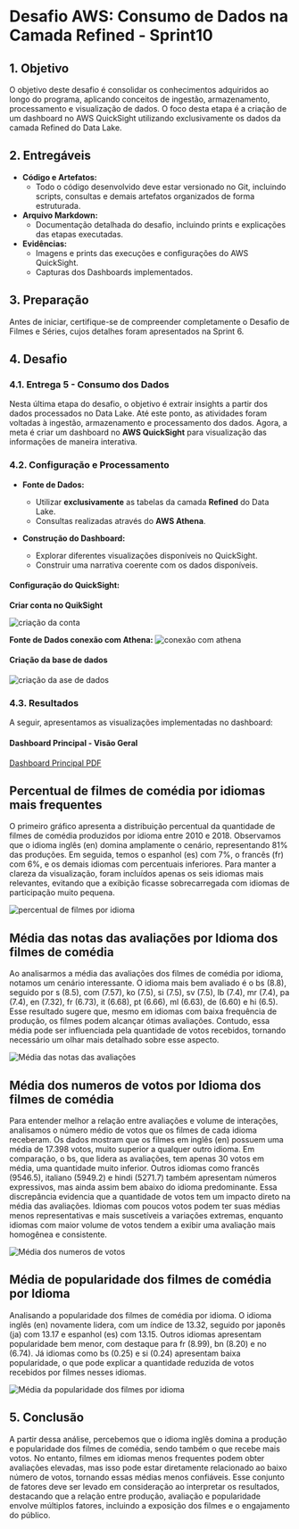 # Desafio AWS: Consumo de Dados na Camada Refined - Sprint10

## 1. Objetivo

O objetivo deste desafio é consolidar os conhecimentos adquiridos ao longo do programa, aplicando conceitos de ingestão, armazenamento, processamento e visualização de dados. O foco desta etapa é a criação de um dashboard no AWS QuickSight utilizando exclusivamente os dados da camada Refined do Data Lake.

## 2. Entregáveis

- **Código e Artefatos:**
  - Todo o código desenvolvido deve estar versionado no Git, incluindo scripts, consultas e demais artefatos organizados de forma estruturada.
- **Arquivo Markdown:**
  - Documentação detalhada do desafio, incluindo prints e explicações das etapas executadas.
- **Evidências:**
  - Imagens e prints das execuções e configurações do AWS QuickSight.
  - Capturas dos Dashboards implementados.

## 3. Preparação

Antes de iniciar, certifique-se de compreender completamente o Desafio de Filmes e Séries, cujos detalhes foram apresentados na Sprint 6.

## 4. Desafio

### 4.1. Entrega 5 - Consumo dos Dados

Nesta última etapa do desafio, o objetivo é extrair insights a partir dos dados processados no Data Lake. Até este ponto, as atividades foram voltadas à ingestão, armazenamento e processamento dos dados. Agora, a meta é criar um dashboard no **AWS QuickSight** para visualização das informações de maneira interativa.

### 4.2. Configuração e Processamento

- **Fonte de Dados:**
  - Utilizar **exclusivamente** as tabelas da camada **Refined** do Data Lake.
  - Consultas realizadas através do **AWS Athena**.

- **Construção do Dashboard:**
  - Explorar diferentes visualizações disponíveis no QuickSight.
  - Construir uma narrativa coerente com os dados disponíveis.
  
#### Configuração do QuickSight:
 **Criar conta no QuikSight**

![criação da conta ](../evidencias/criacao_conta.png)

**Fonte de Dados conexão com Athena:**
![conexão com athena](../evidencias/conexao_athena.png)


#### **Criação da base de dados**

![criação da ase de dados](../evidencias/criacao_base.png)


### 4.3. Resultados

A seguir, apresentamos as visualizações implementadas no dashboard:

#### **Dashboard Principal - Visão Geral**

[Dashboard Principal PDF](../desafio/analise_idioma.pdf)



## **Percentual de filmes de comédia por idiomas mais frequentes**

O primeiro gráfico apresenta a distribuição percentual da quantidade de filmes de comédia produzidos por idioma entre 2010 e 2018. Observamos que o idioma inglês (en) domina amplamente o cenário, representando 81% das produções. Em seguida, temos o espanhol (es) com 7%, o francês (fr) com 6%, e os demais idiomas com percentuais inferiores. Para manter a clareza da visualização, foram incluídos apenas os seis idiomas mais relevantes, evitando que a exibição ficasse sobrecarregada com idiomas de participação muito pequena.

![percentual de filmes por idioma](../evidencias/percentual_pizza.png)

## **Média das notas das avaliações por Idioma dos filmes de comédia**

Ao analisarmos a média das avaliações dos filmes de comédia por idioma, notamos um cenário interessante. O idioma mais bem avaliado é o bs (8.8), seguido por s (8.5), com (7.57), ko (7.5), si (7.5), sv (7.5), lb (7.4), mr (7.4), pa (7.4), en (7.32), fr (6.73), it (6.68), pt (6.66), ml (6.63), de (6.60) e hi (6.5). Esse resultado sugere que, mesmo em idiomas com baixa frequência de produção, os filmes podem alcançar ótimas avaliações. Contudo, essa média pode ser influenciada pela quantidade de votos recebidos, tornando necessário um olhar mais detalhado sobre esse aspecto.

![Média das notas das avaliações](../evidencias/media_avaliacoes.png)

## **Média dos numeros de votos por Idioma dos filmes de comédia**

Para entender melhor a relação entre avaliações e volume de interações, analisamos o número médio de votos que os filmes de cada idioma receberam. Os dados mostram que os filmes em inglês (en) possuem uma média de 17.398 votos, muito superior a qualquer outro idioma. Em comparação, o bs, que lidera as avaliações, tem apenas 30 votos em média, uma quantidade muito inferior. Outros idiomas como francês (9546.5), italiano (5949.2) e hindi (5271.7) também apresentam números expressivos, mas ainda assim bem abaixo do idioma predominante.
Essa discrepância evidencia que a quantidade de votos tem um impacto direto na média das avaliações. Idiomas com poucos votos podem ter suas médias menos representativas e mais suscetíveis a variações extremas, enquanto idiomas com maior volume de votos tendem a exibir uma avaliação mais homogênea e consistente.

![Média dos numeros de votos](../evidencias/media_votos.png)

## **Média de popularidade dos filmes de comédia  por Idioma**

Analisando a popularidade dos filmes de comédia por idioma. O idioma inglês (en) novamente lidera, com um índice de 13.32, seguido por japonês (ja) com 13.17 e espanhol (es) com 13.15. Outros idiomas apresentam popularidade bem menor, com destaque para fr (8.99), bn (8.20) e no (6.74). Já idiomas como bs (0.25) e si (0.24) apresentam baixa popularidade, o que pode explicar a quantidade reduzida de votos recebidos por filmes nesses idiomas.

![Média da popularidade dos filmes por idioma](../evidencias/media-popularidade.png) 

## 5. Conclusão

A partir dessa análise, percebemos que o idioma inglês domina a produção e popularidade dos filmes de comédia, sendo também o que recebe mais votos. No entanto, filmes em idiomas menos frequentes podem obter avaliações elevadas, mas isso pode estar diretamente relacionado ao baixo número de votos, tornando essas médias menos confiáveis. Esse conjunto de fatores deve ser levado em consideração ao interpretar os resultados, destacando que a relação entre produção, avaliação e popularidade envolve múltiplos fatores, incluindo a exposição dos filmes e o engajamento do público.

